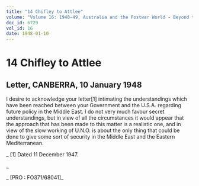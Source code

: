 ```yaml
---
title: "14 Chifley to Attlee"
volume: "Volume 16: 1948-49, Australia and the Postwar World - Beyond the Region"
doc_id: 6729
vol_id: 16
date: 1948-01-10
---
```


# 14 Chifley to Attlee

## Letter, CANBERRA, 10 January 1948

I desire to acknowledge your letter[1] intimating the understandings which have been reached between your Government and the U.S.A. regarding future policy in the Middle East. I do not very much favour secret understandings, but in view of all the circumstances it would appear that the approach that has been made to this matter is a realistic one, and in view of the slow working of U.N.O. is about the only thing that could be done to give some sort of security in the Middle East and the Eastern Mediterranean.

_ [1] Dated 11 December 1947.

_

_ [PRO : FO371/68041]_
